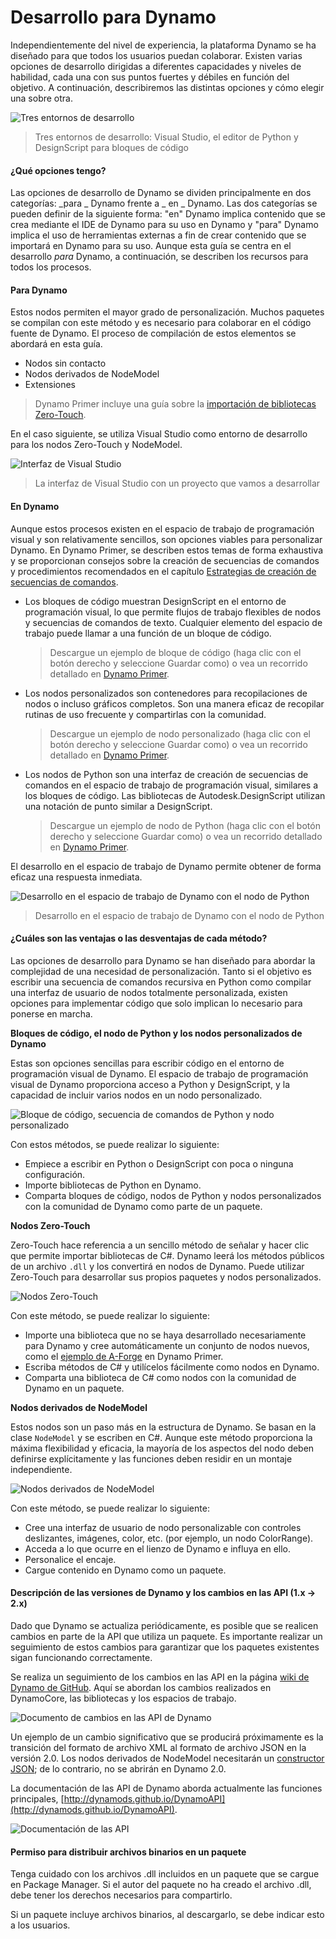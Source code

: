 # Desarrollo para Dynamo

Independientemente del nivel de experiencia, la plataforma Dynamo se ha diseñado para que todos los usuarios puedan colaborar. Existen varias opciones de desarrollo dirigidas a diferentes capacidades y niveles de habilidad, cada una con sus puntos fuertes y débiles en función del objetivo. A continuación, describiremos las distintas opciones y cómo elegir una sobre otra.

![Tres entornos de desarrollo](images/developing-for-dynamo.png)

> Tres entornos de desarrollo: Visual Studio, el editor de Python y DesignScript para bloques de código

#### ¿Qué opciones tengo? <a href="#what-are-my-options" id="what-are-my-options"></a>

Las opciones de desarrollo de Dynamo se dividen principalmente en dos categorías: _para _ Dynamo frente a _ en _ Dynamo. Las dos categorías se pueden definir de la siguiente forma: "en" Dynamo implica contenido que se crea mediante el IDE de Dynamo para su uso en Dynamo y "para" Dynamo implica el uso de herramientas externas a fin de crear contenido que se importará en Dynamo para su uso. Aunque esta guía se centra en el desarrollo _para_ Dynamo, a continuación, se describen los recursos para todos los procesos.

#### Para Dynamo <a href="#for-dynamo" id="for-dynamo"></a>

Estos nodos permiten el mayor grado de personalización. Muchos paquetes se compilan con este método y es necesario para colaborar en el código fuente de Dynamo. El proceso de compilación de estos elementos se abordará en esta guía.

* Nodos sin contacto
* Nodos derivados de NodeModel
* Extensiones

> Dynamo Primer incluye una guía sobre la [importación de bibliotecas Zero-Touch](https://primer2.dynamobim.org/6_custom_nodes_and_packages/6-2_packages/5-zero-touch).

En el caso siguiente, se utiliza Visual Studio como entorno de desarrollo para los nodos Zero-Touch y NodeModel.

![Interfaz de Visual Studio](images/vs-devenv.jpg)

> La interfaz de Visual Studio con un proyecto que vamos a desarrollar

#### En Dynamo <a href="#in-dynamo" id="in-dynamo"></a>

Aunque estos procesos existen en el espacio de trabajo de programación visual y son relativamente sencillos, son opciones viables para personalizar Dynamo. En Dynamo Primer, se describen estos temas de forma exhaustiva y se proporcionan consejos sobre la creación de secuencias de comandos y procedimientos recomendados en el capítulo [Estrategias de creación de secuencias de comandos](http://dynamoprimer.com/en/12\_Best-Practice/12-1\_Scripting-Strategies.html).

*   Los bloques de código muestran DesignScript en el entorno de programación visual, lo que permite flujos de trabajo flexibles de nodos y secuencias de comandos de texto. Cualquier elemento del espacio de trabajo puede llamar a una función de un bloque de código.

    > Descargue un ejemplo de bloque de código (haga clic con el botón derecho y seleccione Guardar como) o vea un recorrido detallado en [Dynamo Primer](https://primer.dynamobim.org/07\_Code-Block/7-1\_what-is-a-code-block.html).
*   Los nodos personalizados son contenedores para recopilaciones de nodos o incluso gráficos completos. Son una manera eficaz de recopilar rutinas de uso frecuente y compartirlas con la comunidad.

    > Descargue un ejemplo de nodo personalizado (haga clic con el botón derecho y seleccione Guardar como) o vea un recorrido detallado en [Dynamo Primer](https://primer.dynamobim.org/10\_Custom-Nodes/10-1\_Introduction.html).
*   Los nodos de Python son una interfaz de creación de secuencias de comandos en el espacio de trabajo de programación visual, similares a los bloques de código. Las bibliotecas de Autodesk.DesignScript utilizan una notación de punto similar a DesignScript.

    > Descargue un ejemplo de nodo de Python (haga clic con el botón derecho y seleccione Guardar como) o vea un recorrido detallado en [Dynamo Primer](https://primer.dynamobim.org/10\_Custom-Nodes/10-4\_Python.html).

El desarrollo en el espacio de trabajo de Dynamo permite obtener de forma eficaz una respuesta inmediata.

![Desarrollo en el espacio de trabajo de Dynamo con el nodo de Python](images/python-example.jpg)

> Desarrollo en el espacio de trabajo de Dynamo con el nodo de Python

#### ¿Cuáles son las ventajas o las desventajas de cada método? <a href="#what-are-the-advantagesdisadvantages-of-each" id="what-are-the-advantagesdisadvantages-of-each"></a>

Las opciones de desarrollo para Dynamo se han diseñado para abordar la complejidad de una necesidad de personalización. Tanto si el objetivo es escribir una secuencia de comandos recursiva en Python como compilar una interfaz de usuario de nodos totalmente personalizada, existen opciones para implementar código que solo implican lo necesario para ponerse en marcha.

**Bloques de código, el nodo de Python y los nodos personalizados de Dynamo**

Estas son opciones sencillas para escribir código en el entorno de programación visual de Dynamo. El espacio de trabajo de programación visual de Dynamo proporciona acceso a Python y DesignScript, y la capacidad de incluir varios nodos en un nodo personalizado.

![Bloque de código, secuencia de comandos de Python y nodo personalizado](images/Development-Icons.png)

Con estos métodos, se puede realizar lo siguiente:

* Empiece a escribir en Python o DesignScript con poca o ninguna configuración.
* Importe bibliotecas de Python en Dynamo.
* Comparta bloques de código, nodos de Python y nodos personalizados con la comunidad de Dynamo como parte de un paquete.

**Nodos Zero-Touch**

Zero-Touch hace referencia a un sencillo método de señalar y hacer clic que permite importar bibliotecas de C#. Dynamo leerá los métodos públicos de un archivo `.dll` y los convertirá en nodos de Dynamo. Puede utilizar Zero-Touch para desarrollar sus propios paquetes y nodos personalizados.

![Nodos Zero-Touch](images/ZTImport.png)

Con este método, se puede realizar lo siguiente:

* Importe una biblioteca que no se haya desarrollado necesariamente para Dynamo y cree automáticamente un conjunto de nodos nuevos, como el [ejemplo de A-Forge](http://dynamoprimer.com/en/10\_Packages/10-5\_Zero-Touch.html) en Dynamo Primer.
* Escriba métodos de C# y utilícelos fácilmente como nodos en Dynamo.
* Comparta una biblioteca de C# como nodos con la comunidad de Dynamo en un paquete.

**Nodos derivados de NodeModel**

Estos nodos son un paso más en la estructura de Dynamo. Se basan en la clase `NodeModel` y se escriben en C#. Aunque este método proporciona la máxima flexibilidad y eficacia, la mayoría de los aspectos del nodo deben definirse explícitamente y las funciones deben residir en un montaje independiente.

![Nodos derivados de NodeModel](images/Development-Icons-NodeModel.png)

Con este método, se puede realizar lo siguiente:

* Cree una interfaz de usuario de nodo personalizable con controles deslizantes, imágenes, color, etc. (por ejemplo, un nodo ColorRange).
* Acceda a lo que ocurre en el lienzo de Dynamo e influya en ello.
* Personalice el encaje.
* Cargue contenido en Dynamo como un paquete.

#### Descripción de las versiones de Dynamo y los cambios en las API (1.x → 2.x) <a href="#understanding-dynamo-versioning-and-api-changes-1x-2x" id="understanding-dynamo-versioning-and-api-changes-1x-2x"></a>

Dado que Dynamo se actualiza periódicamente, es posible que se realicen cambios en parte de la API que utiliza un paquete. Es importante realizar un seguimiento de estos cambios para garantizar que los paquetes existentes sigan funcionando correctamente.

Se realiza un seguimiento de los cambios en las API en la página [wiki de Dynamo de GitHub](https://github.com/DynamoDS/Dynamo/wiki/API-Changes). Aquí se abordan los cambios realizados en DynamoCore, las bibliotecas y los espacios de trabajo.

![Documento de cambios en las API de Dynamo](images/api-changes.jpg)

Un ejemplo de un cambio significativo que se producirá próximamente es la transición del formato de archivo XML al formato de archivo JSON en la versión 2.0. Los nodos derivados de NodeModel necesitarán un [constructor JSON](https://github.com/DynamoDS/Dynamo/wiki/Write-a-Json-Constructor-for-a-NodeModel-Node); de lo contrario, no se abrirán en Dynamo 2.0.

La documentación de las API de Dynamo aborda actualmente las funciones principales, [http://dynamods.github.io/DynamoAPI](http://dynamods.github.io/DynamoAPI).

![Documentación de las API](images/api-docs.jpg)

#### Permiso para distribuir archivos binarios en un paquete <a href="#permission-to-distribute-binaries-in-a-package" id="permission-to-distribute-binaries-in-a-package"></a>

Tenga cuidado con los archivos .dll incluidos en un paquete que se cargue en Package Manager. Si el autor del paquete no ha creado el archivo .dll, debe tener los derechos necesarios para compartirlo.

Si un paquete incluye archivos binarios, al descargarlo, se debe indicar esto a los usuarios.
